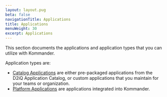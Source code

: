 ```yaml
---
layout: layout.pug
beta: false
navigationTitle: Applications
title: Applications
menuWeight: 30
excerpt: Applications
---
```

This section documents the applications and application types that you can utilize with Kommander.

Application types are:

- [Catalog Applications](catalog-applications) are either pre-packaged applications from the D2iQ Application Catalog, or custom applications that you maintain for your teams or organization.
- [Platform Applications](platform-applications) are applications integrated into Kommander.
